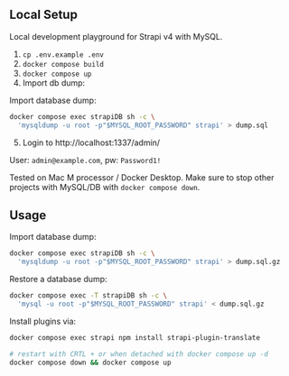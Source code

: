 ## Local Setup

Local development playground for Strapi v4 with MySQL.

1. `cp .env.example .env`
2. `docker compose build`
3. `docker compose up`
4. Import db dump:

Import database dump: 

```bash
docker compose exec strapiDB sh -c \
  'mysqldump -u root -p"$MYSQL_ROOT_PASSWORD" strapi' > dump.sql
```

5. Login to http://localhost:1337/admin/ 

User: `admin@example.com`, pw: `Password1!`

Tested on Mac M processor / Docker Desktop. Make sure to stop other projects with MySQL/DB with `docker compose down`.

## Usage

Import database dump: 

```bash
docker compose exec strapiDB sh -c \
  'mysqldump -u root -p"$MYSQL_ROOT_PASSWORD" strapi' > dump.sql.gz
```

Restore a database dump:

```bash
docker compose exec -T strapiDB sh -c \
  'mysql -u root -p"$MYSQL_ROOT_PASSWORD" strapi' < dump.sql.gz
```

Install plugins via:

```bash
docker compose exec strapi npm install strapi-plugin-translate

# restart with CRTL + or when detached with docker compose up -d
docker compose down && docker compose up
```
